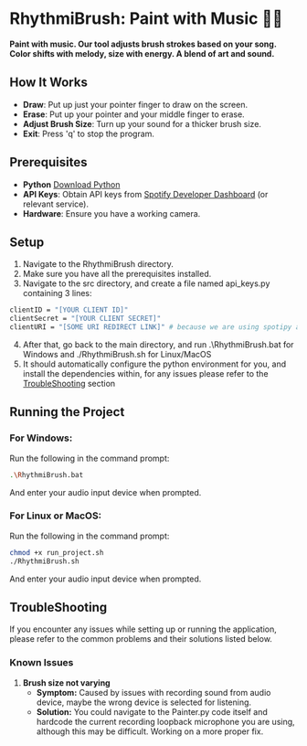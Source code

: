 # RhythmiBrush: Paint with Music 🎨🎵

**Paint with music. Our tool adjusts brush strokes based on your song. Color shifts with melody, size with energy. A blend of art and sound.**
## How It Works

- **Draw**: Put up just your pointer finger to draw on the screen.
- **Erase**: Put up your pointer and your middle finger to erase.
- **Adjust Brush Size**: Turn up your sound for a thicker brush size.
- **Exit**: Press 'q' to stop the program.

## Prerequisites

- **Python** [Download Python](https://www.python.org/downloads/)
- **API Keys**: Obtain API keys from [Spotify Developer Dashboard](https://developer.spotify.com/dashboard/) (or relevant service).
- **Hardware**: Ensure you have a working camera.

## Setup
1. Navigate to the RhythmiBrush directory.
2. Make sure you have all the prerequisites installed.
3. Navigate to the src directory, and create a file named api_keys.py containing 3 lines:
```bash
clientID = "[YOUR CLIENT ID]"
clientSecret = "[YOUR CLIENT SECRET]"
clientURI = "[SOME URI REDIRECT LINK]" # because we are using spotipy api, it should look something like http://localhost/7777 or any 4 digit port number
```
4. After that, go back to the main directory, and run .\RhythmiBrush.bat for Windows and ./RhythmiBrush.sh for Linux/MacOS
5. It should automatically configure the python environment for you, and install the dependencies within, for any issues please refer to the [TroubleShooting](#troubleshooting) section

## Running the Project

### For Windows:

Run the following in the command prompt:
```bash
.\RhythmiBrush.bat
```
And enter your audio input device when prompted.

### For Linux or MacOS:
Run the following in the command prompt:
```bash
chmod +x run_project.sh
./RhythmiBrush.sh
```
And enter your audio input device when prompted.

## TroubleShooting
If you encounter any issues while setting up or running the application, please refer to the common problems and their solutions listed below.

### Known Issues

1. **Brush size not varying**
    - **Symptom:** Caused by issues with recording sound from audio device, maybe the wrong device is selected for listening.
    - **Solution:** You could navigate to the Painter.py code itself and hardcode the current recording loopback microphone you are using, although this may be difficult. Working on a more proper fix.
